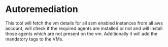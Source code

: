# Autoremediation
This tool will fetch the vm details for all ssm enabled instances from all aws account, will check if the required agents are installed or not and will install those agents which are not present on the vm. Additionally it will add the mandatory tags to the VMs. 
